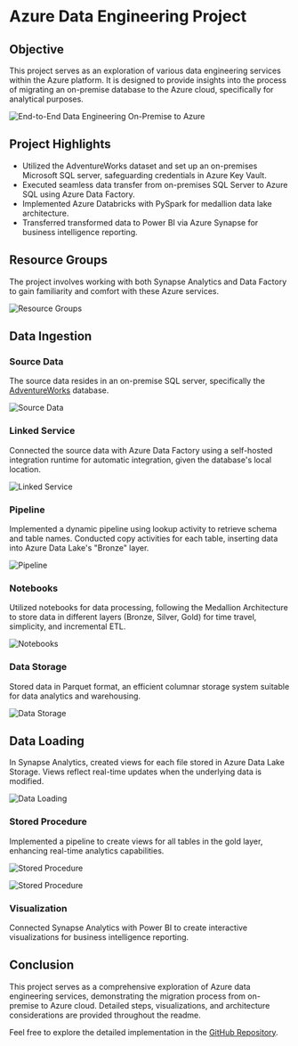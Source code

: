 # Azure Data Engineering Project

## Objective

This project serves as an exploration of various data engineering services within the Azure platform. It is designed to provide insights into the process of migrating an on-premise database to the Azure cloud, specifically for analytical purposes.

![End-to-End Data Engineering On-Premise to Azure](https://prod-files-secure.s3.us-west-2.amazonaws.com/9d9ef2ca-8606-4f3b-bdde-ac33ab8dfb4d/3c88a9d7-c82d-4561-98ea-dcc74ca689a8/End-to-End_Data_Engineering_On-Premise_to_Azure.jpg)

## Project Highlights

- Utilized the AdventureWorks dataset and set up an on-premises Microsoft SQL server, safeguarding credentials in Azure Key Vault.
- Executed seamless data transfer from on-premises SQL Server to Azure SQL using Azure Data Factory.
- Implemented Azure Databricks with PySpark for medallion data lake architecture.
- Transferred transformed data to Power BI via Azure Synapse for business intelligence reporting.

## Resource Groups

The project involves working with both Synapse Analytics and Data Factory to gain familiarity and comfort with these Azure services.

![Resource Groups](https://prod-files-secure.s3.us-west-2.amazonaws.com/9d9ef2ca-8606-4f3b-bdde-ac33ab8dfb4d/bce32fe3-8a38-4b88-827c-3a68d121e379/Untitled.png)

## Data Ingestion

### Source Data

The source data resides in an on-premise SQL server, specifically the [AdventureWorks](https://learn.microsoft.com/en-us/sql/samples/adventureworks-install-configure?view=sql-server-ver16&tabs=ssms) database.

![Source Data](https://prod-files-secure.s3.us-west-2.amazonaws.com/9d9ef2ca-8606-4f3b-bdde-ac33ab8dfb4d/a742fd7a-035b-4608-b614-c2648b9a7a12/Untitled.png)

### Linked Service

Connected the source data with Azure Data Factory using a self-hosted integration runtime for automatic integration, given the database's local location.

![Linked Service](https://prod-files-secure.s3.us-west-2.amazonaws.com/9d9ef2ca-8606-4f3b-bdde-ac33ab8dfb4d/4a725894-2282-4bda-bb35-9d1417fe74ef/Untitled.png)

### Pipeline

Implemented a dynamic pipeline using lookup activity to retrieve schema and table names. Conducted copy activities for each table, inserting data into Azure Data Lake's "Bronze" layer.

![Pipeline](https://prod-files-secure.s3.us-west-2.amazonaws.com/9d9ef2ca-8606-4f3b-bdde-ac33ab8dfb4d/c44af6c2-f109-47dc-b2df-40fd59fb9e7e/Untitled.png)

### Notebooks

Utilized notebooks for data processing, following the Medallion Architecture to store data in different layers (Bronze, Silver, Gold) for time travel, simplicity, and incremental ETL.

![Notebooks](https://prod-files-secure.s3.us-west-2.amazonaws.com/9d9ef2ca-8606-4f3b-bdde-ac33ab8dfb4d/bdbe5b01-ce15-419a-93e9-f8dd45fe429b/Untitled.png)

### Data Storage

Stored data in Parquet format, an efficient columnar storage system suitable for data analytics and warehousing.

![Data Storage](https://prod-files-secure.s3.us-west-2.amazonaws.com/9d9ef2ca-8606-4f3b-bdde-ac33ab8dfb4d/91775c7b-c13e-464a-a229-1b73bc08032e/Untitled.png)

## Data Loading

In Synapse Analytics, created views for each file stored in Azure Data Lake Storage. Views reflect real-time updates when the underlying data is modified.

![Data Loading](https://prod-files-secure.s3.us-west-2.amazonaws.com/9d9ef2ca-8606-4f3b-bdde-ac33ab8dfb4d/4c475b23-2c3a-46be-8a2e-b711ebf17174/Untitled.png)

### Stored Procedure

Implemented a pipeline to create views for all tables in the gold layer, enhancing real-time analytics capabilities.

![Stored Procedure](https://prod-files-secure.s3.us-west-2.amazonaws.com/9d9ef2ca-8606-4f3b-bdde-ac33ab8dfb4d/e33fe987-eb60-4a61-9c6d-625e6f93bc17/Untitled.png)

![Stored Procedure](https://prod-files-secure.s3.us-west-2.amazonaws.com/9d9ef2ca-8606-4f3b-bdde-ac33ab8dfb4d/db6640ec-8805-47cc-94be-0ac014b8e4e9/Untitled.png)

### Visualization

Connected Synapse Analytics with Power BI to create interactive visualizations for business intelligence reporting.

## Conclusion

This project serves as a comprehensive exploration of Azure data engineering services, demonstrating the migration process from on-premise to Azure cloud. Detailed steps, visualizations, and architecture considerations are provided throughout the readme.

Feel free to explore the detailed implementation in the [GitHub Repository](project_github_link_here).

